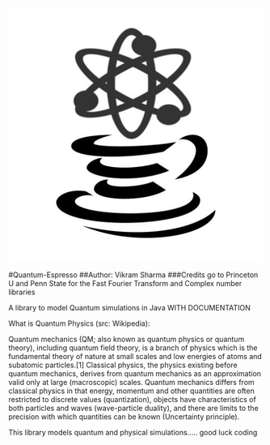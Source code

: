 ![Alt text](/icon.jpg?raw=true "Quantum-Espresso")
 
#Quantum-Espresso
##Author: Vikram Sharma
###Credits go to Princeton U and Penn State for the Fast Fourier Transform and Complex number libraries

A library to model Quantum simulations in Java WITH DOCUMENTATION

What is Quantum Physics (src: Wikipedia):

Quantum mechanics (QM; also known as quantum physics or quantum theory), including quantum field theory, is a branch of physics which is the fundamental theory of nature at small scales and low energies of atoms and subatomic particles.[1] Classical physics, the physics existing before quantum mechanics, derives from quantum mechanics as an approximation valid only at large (macroscopic) scales. Quantum mechanics differs from classical physics in that energy, momentum and other quantities are often restricted to discrete values (quantization), objects have characteristics of both particles and waves (wave-particle duality), and there are limits to the precision with which quantities can be known (Uncertainty principle).


This library models quantum and physical simulations..... good luck coding
